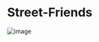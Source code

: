 # Street-Friends


 
![image](https://github.com/user-attachments/assets/b49c1411-ef97-44bf-bef0-41a11296bb9f)
